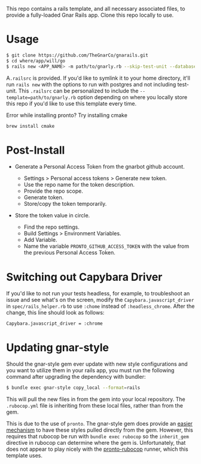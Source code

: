 This repo contains a rails template, and all necessary associated files, to provide a fully-loaded Gnar Rails app. Clone this repo locally to use.

# Usage
```sh
$ git clone https://github.com/TheGnarCo/gnarails.git
$ cd where/app/will/go
$ rails new <APP_NAME> -m path/to/gnarly.rb --skip-test-unit --database=postgresql
```

A`.railsrc` is provided. If you'd like to symlink it to your home directory, it'll run `rails new` with the options to run with postgres and not including test-unit. This `.railsrc` can be personalized to include the `--template=path/to/gnarly.rb` option depending on where you locally store this repo if you'd like to use this template every time.

Error while installing pronto? Try installing cmake
```sh
brew install cmake
```

# Post-Install
* Generate a Personal Access Token from the gnarbot github account.
  - Settings > Personal access tokens > Generate new token.
  - Use the repo name for the token description.
  - Provide the repo scope.
  - Generate token.
  - Store/copy the token temporarily.

* Store the token value in circle.
  - Find the repo settings.
  - Build Settings > Environment Variables.
  - Add Variable.
  - Name the variable `PRONTO_GITHUB_ACCESS_TOKEN` with the value from the previous Personal Access Token.

# Switching out Capybara Driver
If you'd like to not run your tests headless, for example, to troubleshoot an issue and see what's on the screen, modify the `Capybara.javascript_driver` in `spec/rails_helper.rb` to use `:chome` instead of `:headless_chrome`. After the change, this line should look as follows:

```
Capybara.javascript_driver = :chrome
```

# Updating gnar-style

Should the gnar-style gem ever update with new style configurations and you want to utilize them in your rails app, you must run the following command after upgrading the dependency with bundler:

```bash
$ bundle exec gnar-style copy_local --format=rails
```

This will pull the new files in from the gem into your local repository. The `.rubocop.yml` file is inheriting from these local files, rather than from the gem.

This is due to the use of `pronto`. The gnar-style gem does provide an [easier mechanism](https://github.com/TheGnarCo/gnar-style#inheriting-from-the-gem) to have these styles pulled directly from the gem. However, this requires that rubocop be run with `bundle exec rubocop` so the `inherit_gem` directive in rubocop can determine where the gem is. Unfortunately, that does not appear to play nicely with the [pronto-rubocop](https://github.com/prontolabs/pronto-rubocop) runner, which this template uses.
